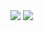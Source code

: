 <img src="https://img.shields.io/badge/GIT-black?style=for-the-badge&logo=GIT&logoColor=F05032"/>
<img src="https://img.shields.io/badge/JAVASCRIPT-black?style=for-the-badge&logo=JavaScript&logoColor=F7DF1E"/>
